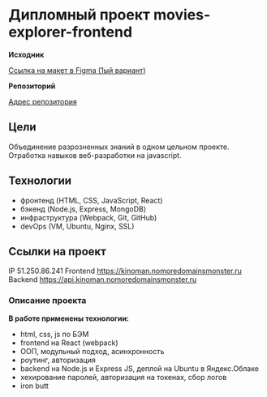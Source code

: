 # Дипломный проект movies-explorer-frontend


**Исходник**

[Ссылка на макет в Figma (1ый вариант)](https://www.figma.com/file/6FMWkB94wE7KTkcCgUXtnC/%D0%94%D0%B8%D0%BF%D0%BB%D0%BE%D0%BC%D0%BD%D1%8B%D0%B9-%D0%BF%D1%80%D0%BE%D0%B5%D0%BA%D1%82?type=design&node-id=932%3A2618&mode=design&t=fHND1xSTLpbm4IQN-1)


**Репозиторий**

[Адрес репозитория](https://github.com/SergeyKardashev/movies-explorer-frontend)


## Цели

Объединение разрозненных знаний в одном цельном проекте.
Отработка навыков веб-разработки на javascript.


## Технологии

- фронтенд (HTML, CSS, JavaScript, React) 
- бэкенд (Node.js, Express, MongoDB) 
- инфраструктура (Webpack, Git, GitHub) 
- devOps (VM, Ubuntu, Nginx, SSL)


## Ссылки на проект

IP  51.250.86.241
Frontend  https://kinoman.nomoredomainsmonster.ru
Backend   https://api.kinoman.nomoredomainsmonster.ru

### Описание проекта

**В работе применены технологии:**

- html, css, js по БЭМ
- frontend на React (webpack)
- ООП, модульный подход, асинхронность
- роутинг, авторизация
- backend на Node.js и Express JS, деплой на Ubuntu в Яндекс.Облаке
- хехирование паролей, авторизация на токенах, сбор логов
- iron butt
